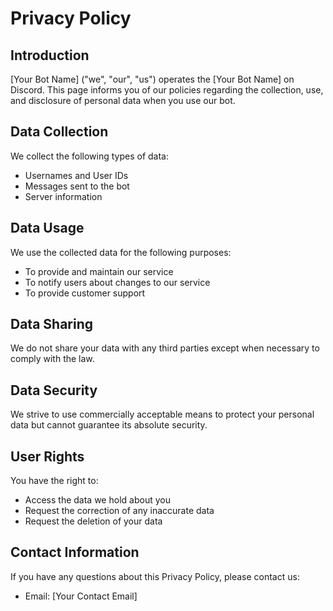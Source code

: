 # Privacy Policy

## Introduction
[Your Bot Name] ("we", "our", "us") operates the [Your Bot Name] on Discord. This page informs you of our policies regarding the collection, use, and disclosure of personal data when you use our bot.

## Data Collection
We collect the following types of data:
- Usernames and User IDs
- Messages sent to the bot
- Server information

## Data Usage
We use the collected data for the following purposes:
- To provide and maintain our service
- To notify users about changes to our service
- To provide customer support

## Data Sharing
We do not share your data with any third parties except when necessary to comply with the law.

## Data Security
We strive to use commercially acceptable means to protect your personal data but cannot guarantee its absolute security.

## User Rights
You have the right to:
- Access the data we hold about you
- Request the correction of any inaccurate data
- Request the deletion of your data

## Contact Information
If you have any questions about this Privacy Policy, please contact us:
- Email: [Your Contact Email]

